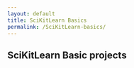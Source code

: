 ```yaml
---
layout: default
title: SciKitLearn Basics
permalink: /SciKitLearn-basics/
---
```


## SciKitLearn Basic projects

